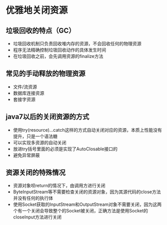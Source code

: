 # 优雅地关闭资源

## 垃圾回收的特点（GC）

* 垃圾回收机制只负责回收堆内存的资源，不会回收任何的物理资源
* 程序无法精确控制垃圾回收动作的具体发生时间
* 在垃圾回收之前，会先调用资源的finalize方法

## 常见的手动释放的物理资源

* 文件/流资源
* 数据库连接资源
* 套接字资源

## java7以后的关闭资源的方式

* 使用try\(resource\)...catch这样的方式自动关闭对应的资源，本质上性能没有提升，只是一个语法糖
* 可以实现多资源的自动关闭
* 放进try括号里面的必须是实现了AutoClosable接口的
* 避免异常屏蔽

## 资源关闭的特殊情况

* 资源对象呗return的情况下，由调用方进行关闭
* ByteInputStream等不需要检查关闭的资源对象，因为其源代码的close方法并没有任何的执行体
* 使用Socket获取的InputStream和OutputStream对象不需要关闭，因为这两个有一个关闭会导致整个的Socket被关闭，正确方法是使用Socket的closeInput方法进行关闭



